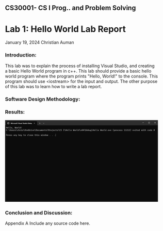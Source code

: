 ## **CS30001- CS I Prog.. and Problem Solving**

# **Lab 1: Hello World Lab Report**

January 19, 2024 
Christian Auman


### Introduction:
This lab was to explain the process of installing Visual Studio, and creating a basic Hello World program in c++. This lab should provide a basic hello world program where the program prints "Hello, World!" to the console. This program should use \<iostream\> for the input and output. The other purpose of this lab was to learn how to write a lab report.


### Software Design Methodology: 

### Results: 
![](./Images/output.png)
### Conclusion and Discussion: 

Appendix A 
Include any source code here.
